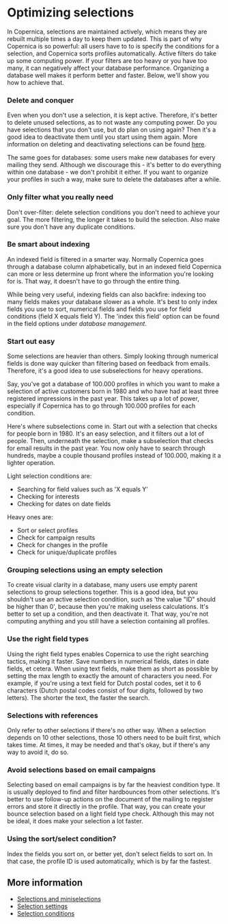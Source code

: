 # Optimizing selections

In Copernica, selections are maintained actively, which means they are rebuilt multiple times a day to keep them updated. This is part of why Copernica is so powerful: all users have to to is specify the conditions for a selection, and Copernica sorts profiles automatically. Active filters do take up some computing power. If your filters are too heavy or you have too many, it can negatively affect your database performance. Organizing a database well makes it perform better and faster. Below, we'll show you how to achieve that.

### Delete and conquer

Even when you don't use a selection, it is kept active. Therefore, it's 
better to delete unused selections, as to not waste any computing power. 
Do you have selections that you don't use, but do plan on using again? 
Then it's a good idea to deactivate them until you start using them again. 
More information on deleting and deactivating selections can be found 
[here](selections-settings).

The same goes for databases: some users make new databases for every 
mailing they send. Although we discourage this - it's better to do 
everything within one database - we don't prohibit it either. If you 
want to organize your profiles in such a way, make sure to delete the 
databases after a while.

### Only filter what you really need

Don't over-filter: delete selection conditions you don't need to achieve 
your goal. The more filtering, the longer it takes to build the selection. 
Also make sure you don't have any duplicate conditions. 

### Be smart about indexing

An indexed field is filtered in a smarter way. Normally Copernica goes 
through a database column alphabetically, but in an indexed field 
Copernica can more or less determine up front where the information 
you're looking for is. That way, it doesn't have to go through the 
entire thing.

While being very useful, indexing fields can also backfire: indexing too 
many fields makes your database slower as a whole. It's best to only 
index fields you use to sort, numerical fields and fields you use for 
field conditions (field X equals field Y). 
The 'index this field' option can be found in the field options under 
*database management*.

### Start out easy

Some selections are heavier than others. Simply looking through 
numerical fields is done way quicker than filtering based on feedback 
from emails. Therefore, it's a good idea to use subselections for heavy 
operations.

Say, you've got a database of 100.000 profiles in which you want to make 
a selection of active customers born in 1980 and who have had at least 
three registered impressions in the past year. This takes up a lot of 
power, especially if Copernica has to go through 100.000 profiles for 
each condition.

Here's where subselections come in. Start out with a selection that 
checks for people born in 1980. It's an easy selection, and it filters 
out a lot of people. Then, underneath the selection, make a subselection 
that checks for email results in the past year. You now only have to 
search through hundreds, maybe a couple thousand profiles instead of 
100.000, making it a lighter operation.

Light selection conditions are:
- Searching for field values such as 'X equals Y'
- Checking for interests
- Checking for dates on date fields

Heavy ones are:
- Sort or select profiles
- Check for campaign results
- Check for changes in the profile
- Check for unique/duplicate profiles

### Grouping selections using an empty selection

To create visual clarity in a database, many users use empty parent 
selections to group selections together. This is a good idea, but you 
shouldn't use an active selection condition, such as 'the value "ID" 
should be higher than 0', because then you're making useless calculations. 
It's better to set up a condition, and then deactivate it. That way, 
you're not computing anything and you still have a selection containing 
all profiles.

### Use the right field types

Using the right field types enables Copernica to use the right searching 
tactics, making it faster. Save numbers in numerical fields, dates in 
date fields, et cetera.
When using text fields, make them as short as possible by setting the 
max length to exactly the amount of characters you need. For example, 
if you're using a text field for Dutch postal codes, set it to 6 
characters (Dutch postal codes consist of four digits, followed by two 
letters). The shorter the text, the faster the search.

### Selections with references

Only refer to other selections if there's no other way. When a selection 
depends on 10 other selections, those 10 others need to be built first, 
which takes time. At times, it may be needed and that's okay, but if 
there's any way to avoid it, do so. 

### Avoid selections based on email campaigns

Selecting based on email campaigns is by far the heaviest condition type. 
It is usually deployed to find and filter hardbounces from other 
selections. It's better to use follow-up actions on the document of the 
mailing to register errors and store it directly in the profile. That 
way, you can create your bounce selection based on a light field type 
check. Although this may not be ideal, it does make your selection a 
lot faster.

### Using the sort/select condition?

Index the fields you sort on, or better yet, don't select fields to sort 
on. In that case, the profile ID is used automatically, which is by far 
the fastest.

## More information

* [Selections and miniselections](./selections-introduction)
* [Selection settings](./selections-settings)
* [Selection conditions](./selections-settings)
